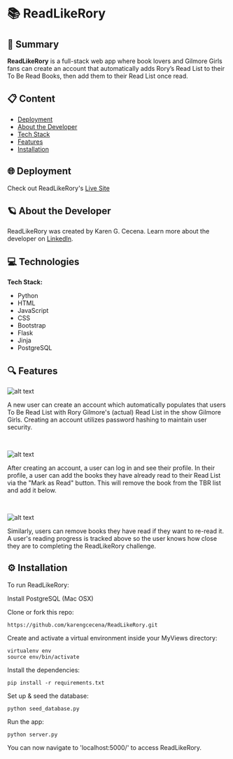 # 📚 ReadLikeRory

## 📖 Summary 

**ReadLikeRory** is a full-stack web app where book lovers and Gilmore Girls fans can create an account that automatically adds Rory’s Read List to their To Be Read Books, then add them to their Read List once read.

## 📋 Content
* [Deployment](#deployment)
* [About the Developer](#aboutme)
* [Tech Stack](#technologies)
* [Features](#features)
* [Installation](#installation)


## 🌐 <a name="deployment"></a>Deployment

Check out ReadLikeRory's [Live Site](http://34.217.109.198/)


## 🪐 <a name="aboutme"></a>About the Developer

ReadLikeRory was created by Karen G. Cecena. Learn more about the developer on [LinkedIn](https://www.linkedin.com/in/karengcecena).


## 💻 <a name="technologies"></a>Technologies

**Tech Stack:**

- Python
- HTML
- JavaScript
- CSS
- Bootstrap
- Flask
- Jinja
- PostgreSQL


## 🔍 <a name="features"></a>Features

![alt text](https://github.com/karengcecena/ReadLikeRory/blob/main/static/img/video1.gif "ReadLikeRory Login")

A new user can create an account which automatically populates that users To Be Read List with Rory Gilmore's (actual) Read List in the show Gilmore Girls. Creating an account utilizes password hashing to maintain user security. 

<br>

![alt text](https://github.com/karengcecena/ReadLikeRory/blob/main/static/img/video2a.gif "ReadLikeRory Profile Page")

After creating an account, a user can log in and see their profile. In their profile, a user can add the books they have already read to their Read List via the "Mark as Read" button. This will remove the book from the TBR list and add it below. 

<br>

![alt text](https://github.com/karengcecena/ReadLikeRory/blob/main/static/img/video2b.gif "ReadLikeRory Profile Page Progress Bar")

Similarly, users can remove books they have read if they want to re-read it. A user's reading progress is tracked above so the user knows how close they are to completing the ReadLikeRory challenge.


## ⚙️ <a name="installation"></a>Installation

To run ReadLikeRory:

Install PostgreSQL (Mac OSX)

Clone or fork this repo:

```
https://github.com/karengcecena/ReadLikeRory.git
```

Create and activate a virtual environment inside your MyViews directory:

```
virtualenv env
source env/bin/activate
```

Install the dependencies:

```
pip install -r requirements.txt
```

Set up & seed the database:

```
python seed_database.py
```

Run the app:

```
python server.py
```

You can now navigate to 'localhost:5000/' to access ReadLikeRory.
